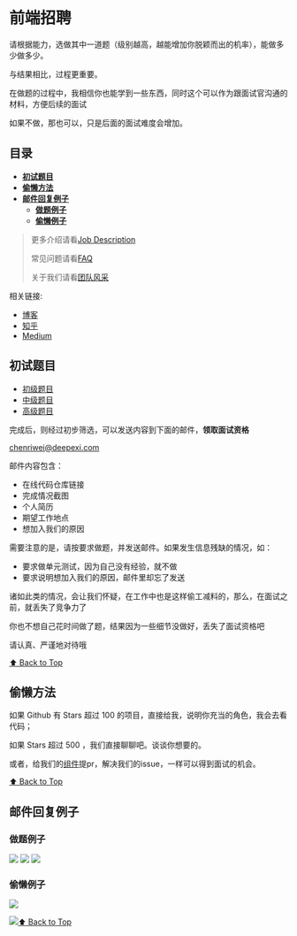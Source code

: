 # 前端招聘
请根据能力，选做其中一道题（级别越高，越能增加你脱颖而出的机率），能做多少做多少。

与结果相比，过程更重要。

在做题的过程中，我相信你也能学到一些东西，同时这个可以作为跟面试官沟通的材料，方便后续的面试

如果不做，那也可以，只是后面的面试难度会增加。

## 目录

- **[初试题目](#初试题目)**
- **[偷懒方法](#偷懒方法)**
- **[邮件回复例子](#邮件回复例子)**
  - [**做题例子**](#做题例子)
  - [**偷懒例子**](#偷懒例子)

> 更多介绍请看[Job Description](job-description.md)
>
> 常见问题请看[FAQ](FAQ.md)
> 
> 关于我们请看[团队风采](team.md)

相关链接:

- [博客](https://femessage.github.io/blog/)
- [知乎](https://zhuanlan.zhihu.com/deepexi-frontend)
- [Medium](http://medium.com/deepexi)

## 初试题目

- [初级题目](exam-junior.md)
- [中级题目](exam-intermediate.md)
- [高级题目](exam-senior.md)

完成后，则经过初步筛选，可以发送内容到下面的邮件，**领取面试资格**

chenriwei@deepexi.com

邮件内容包含：

- 在线代码仓库链接
- 完成情况截图
- 个人简历
- 期望工作地点
- 想加入我们的原因 

需要注意的是，请按要求做题，并发送邮件。如果发生信息残缺的情况，如：

- 要求做单元测试，因为自己没有经验，就不做
- 要求说明想加入我们的原因，邮件里却忘了发送

诸如此类的情况，会让我们怀疑，在工作中也是这样偷工减料的，那么，在面试之前，就丢失了竞争力了

你也不想自己花时间做了题，结果因为一些细节没做好，丢失了面试资格吧

请认真、严谨地对待哦

[⬆ Back to Top](#目录)

##  偷懒方法

如果 Github 有 Stars 超过 100 的项目，直接给我，说明你充当的角色，我会去看代码；

如果 Stars 超过 500 ，我们直接聊聊吧。谈谈你想要的。

或者，给我们的[组件](https://github.com/FEMessage)提pr，解决我们的issue，一样可以得到面试的机会。

[⬆ Back to Top](#目录)

## 邮件回复例子

### 做题例子

![](https://i.screenshot.net/68164uz)
![](https://i.screenshot.net/kd3wni0)
![](https://i.screenshot.net/36dkjcj)

### 偷懒例子

![](https://i.screenshot.net/jr8egcr)

![](https://i.screenshot.net/3v5mrc6)[⬆ Back to Top](#目录)
